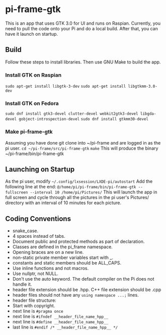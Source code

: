 # pi-frame-gtk
This is an app that uses GTK 3.0 for UI and runs on Raspian. Currently, you need to pull the code onto your Pi and do a local build. After that, you can have it launch on startup.

## Build
Follow these steps to install libraries. Then use GNU Make to build the app.

### Install GTK on Raspian
` sudo apt-get install libgtk-3-dev `
` sudo apt-get install libgtkmm-3.0-dev `

### Install GTK on Fedora
` sudo dnf install gtk3-devel clutter-devel webkit2gtk3-devel libgda-devel gobject-introspection-devel `
` sudo dnf install gtkmm30-devel `

### Make pi-frame-gtk
Assuming you have done git clone into ~/pi-frame and are logged in as the pi user.
` cd ~/pi-frame/src/pi-frame-gtk `
` make `
This will produce the binary ~/pi-frame/bin/pi-frame-gtk

## Launching on Startup
As the pi user, modify `~/.config/lxsession/LXDE-pi/autostart`
Add the following line at the end:
` @/home/pi/pi-frame/bin/pi-frame-gtk --fullscreen --interval 10 /home/pi/Pictures/ `
This will launch the app in full screen and cycle through all the pictures in the pi user's Pictures/ directory with an interval of 10 minutes for each picture.

## Coding Conventions
* snake_case. 
* 4 spaces instead of tabs.
* Document public and protected methods as part of declaration.
* Classes are defined in the pi_frame namespace.
* Opening braces are on a new line.
* non-static private member variables start with _.
* constants and static members should be ALL_CAPS.
* Use inline functions and not macros.
* Use nullptr, not NULL.
* Don't use the auto keyword. The default compiler on the Pi does not handle it.
* header file extension should be .hpp. C++ file extension should be .cpp
* header files should not have any `using namespace ...;` lines.
* header file structure:
 *  Start with copyright.
 *  next line is `#pragma once`
 *  next line is `#ifndef __header_file_name_hpp__`
 *  next line is `#define __header_file_name_hpp__`
 *  last line is `#endif /* __header_file_name_hpp__ */`
